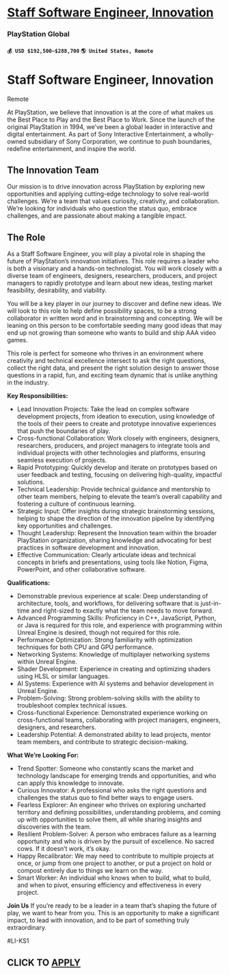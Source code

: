 # [Staff Software Engineer, Innovation](https://www.remotewlb.com/apply/staff-software-engineer-innovation)  
### PlayStation Global  
#### `💰 USD $192,500~$288,700` `🌎 United States, Remote`  

# Staff Software Engineer, Innovation

Remote

At PlayStation, we believe that innovation is at the core of what makes us the Best Place to Play and the Best Place to Work. Since the launch of the original PlayStation in 1994, we’ve been a global leader in interactive and digital entertainment. As part of Sony Interactive Entertainment, a wholly-owned subsidiary of Sony Corporation, we continue to push boundaries, redefine entertainment, and inspire the world.

## The Innovation Team

Our mission is to drive innovation across PlayStation by exploring new opportunities and applying cutting-edge technology to solve real-world challenges. We’re a team that values curiosity, creativity, and collaboration. We’re looking for individuals who question the status quo, embrace challenges, and are passionate about making a tangible impact.

## The Role

As a Staff Software Engineer, you will play a pivotal role in shaping the future of PlayStation’s innovation initiatives. This role requires a leader who is both a visionary and a hands-on technologist. You will work closely with a diverse team of engineers, designers, researchers, producers, and project managers to rapidly prototype and learn about new ideas, testing market feasibility, desirability, and viability.

You will be a key player in our journey to discover and define new ideas. We will look to this role to help define possibility spaces, to be a strong collaborator in written word and in brainstorming and concepting. We will be leaning on this person to be comfortable seeding many good ideas that may end up not growing than someone who wants to build and ship AAA video games.

This role is perfect for someone who thrives in an environment where creativity and technical excellence intersect to ask the right questions, collect the right data, and present the right solution design to answer those questions in a rapid, fun, and exciting team dynamic that is unlike anything in the industry.

**Key Responsibilities:**

  * Lead Innovation Projects: Take the lead on complex software development projects, from ideation to execution, using knowledge of the tools of their peers to create and prototype innovative experiences that push the boundaries of play. 
  * Cross-functional Collaboration: Work closely with engineers, designers, researchers, producers, and project managers to integrate tools and individual projects with other technologies and platforms, ensuring seamless execution of projects.
  * Rapid Prototyping: Quickly develop and iterate on prototypes based on user feedback and testing, focusing on delivering high-quality, impactful solutions.
  * Technical Leadership: Provide technical guidance and mentorship to other team members, helping to elevate the team’s overall capability and fostering a culture of continuous learning.
  * Strategic Input: Offer insights during strategic brainstorming sessions, helping to shape the direction of the innovation pipeline by identifying key opportunities and challenges.
  * Thought Leadership: Represent the Innovation team within the broader PlayStation organization, sharing knowledge and advocating for best practices in software development and innovation.
  * Effective Communication: Clearly articulate ideas and technical concepts in briefs and presentations, using tools like Notion, Figma, PowerPoint, and other collaborative software.

**Qualifications:**

  * Demonstrable previous experience at scale: Deep understanding of architecture, tools, and workflows, for delivering software that is just-in-time and right-sized to exactly what the team needs to move forward.
  * Advanced Programming Skills: Proficiency in C++, JavaScript, Python, or Java is required for this role, and experience with programming within Unreal Engine is desired, though not required for this role.
  * Performance Optimization: Strong familiarity with optimization techniques for both CPU and GPU performance.
  * Networking Systems: Knowledge of multiplayer networking systems within Unreal Engine.
  * Shader Development: Experience in creating and optimizing shaders using HLSL or similar languages.
  * AI Systems: Experience with AI systems and behavior development in Unreal Engine.
  * Problem-Solving: Strong problem-solving skills with the ability to troubleshoot complex technical issues.
  * Cross-functional Experience: Demonstrated experience working on cross-functional teams, collaborating with project managers, engineers, designers, and researchers.
  * Leadership Potential: A demonstrated ability to lead projects, mentor team members, and contribute to strategic decision-making.

**What We’re Looking For:**

  * Trend Spotter: Someone who constantly scans the market and technology landscape for emerging trends and opportunities, and who can apply this knowledge to innovate.
  * Curious Innovator: A professional who asks the right questions and challenges the status quo to find better ways to engage users.
  * Fearless Explorer: An engineer who thrives on exploring uncharted territory and defining possibilities, understanding problems, and coming up with opportunities to solve them, all while sharing insights and discoveries with the team.
  * Resilient Problem-Solver: A person who embraces failure as a learning opportunity and who is driven by the pursuit of excellence. No sacred cows. If it doesn’t work, it’s okay.
  * Happy Recalibrator: We may need to contribute to multiple projects at once, or jump from one project to another, or put a project on hold or compost entirely due to things we learn on the way. 
  * Smart Worker: An individual who knows when to build, what to build, and when to pivot, ensuring efficiency and effectiveness in every project.

**Join Us** If you’re ready to be a leader in a team that’s shaping the future of play, we want to hear from you. This is an opportunity to make a significant impact, to lead with innovation, and to be part of something truly extraordinary.

#LI-KS1

  
## CLICK TO [APPLY](https://www.remotewlb.com/apply/staff-software-engineer-innovation)

